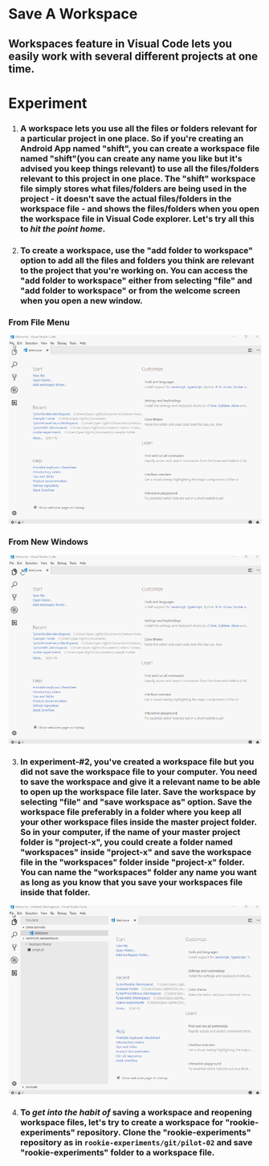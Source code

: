 # **Save A Workspace**

## Workspaces feature in Visual Code lets you easily work with several different projects at one time. 

# **Experiment**

1. ### A workspace lets you use all the files or folders relevant for a particular project in one place. So if you're creating an Android App named "shift", you can create a workspace file named "shift"(you can create any name you like but it's advised you keep things relevant) to use all the files/folders relevant to this project in one place. The "shift" workspace file simply stores what files/folders are being used in the project - it doesn't save the actual files/folders in the workspace file - and shows the files/folders when you open the workspace file in Visual Code explorer. Let's try all this to _**hit the point home**_.

2. ### To create a workspace, use the "add folder to workspace" option to add all the files and folders you think are relevant to the project that you're working on. You can access the "add folder to workspace" either from selecting "file" and "add folder to workspace" or from the welcome screen when you open a new window. 

### **From File Menu**

![](../images/pilot-04/file-menu-workspace.gif)

### **From New Windows**

![](../images/pilot-04/new-window-workspace.gif)

3. ### In experiment-#2, you've created a workspace file but you did not save the workspace file to your computer. You need to save the workspace and give it a relevant name to be able to open up the workspace file later. Save the workspace by selecting "file" and "save workspace as" option. Save the workspace file preferably in a folder where you keep all your other workspace files inside the master project folder. So in your computer, if the name of your master project folder is "project-x", you could create a folder named "workspaces" inside "project-x" and save the workspace file in the "workspaces" folder inside "project-x" folder. You can name the "workspaces" folder any name you want as long as you know that you save your workspaces file inside that folder. 

![](../images/pilot-04/save-workspace.gif)


4. ### To _**get into the habit of**_ saving a workspace and reopening workspace files, let's try to create a workspace for "rookie-experiments" repository. Clone the "rookie-experiments" repository as in `rookie-experiments/git/pilot-02` and save "rookie-experiments" folder to a workspace file. 

